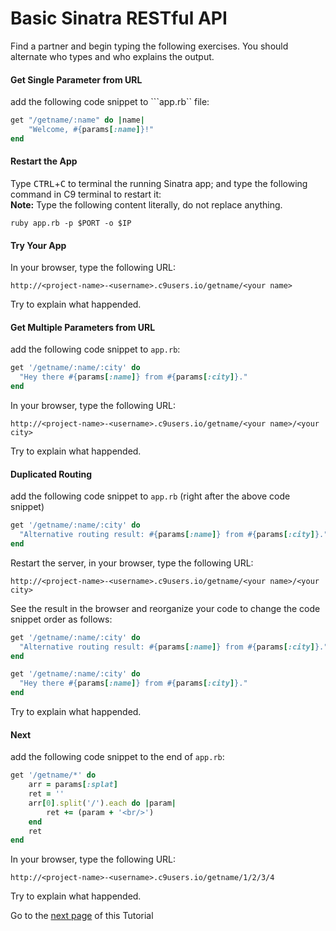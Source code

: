 # Basic Sinatra RESTful API

Find a partner and begin typing the following exercises. You should alternate who types and who explains the output.

#### Get Single Parameter from URL
add the following code snippet to ```app.rb`` file:
```ruby
get "/getname/:name" do |name|
    "Welcome, #{params[:name]}!"
end
```
#### Restart the App
Type <kbd>CTRL</kbd>+<kbd>C</kbd> to terminal the running Sinatra app; and type the following command in C9 terminal to restart it:  
**Note:** Type the following content literally, do not replace anything.
```
ruby app.rb -p $PORT -o $IP
```
#### Try Your App
In your browser, type the following URL:
```
http://<project-name>-<username>.c9users.io/getname/<your name>
```
Try to explain what happended.


#### Get Multiple Parameters from URL
add the following code snippet to ```app.rb```:
```ruby
get '/getname/:name/:city' do
  "Hey there #{params[:name]} from #{params[:city]}."
end
```
In your browser, type the following URL:
```
http://<project-name>-<username>.c9users.io/getname/<your name>/<your city>
```
Try to explain what happended.

#### Duplicated Routing
add the following code snippet to ```app.rb``` (right after the above code snippet)
```ruby
get '/getname/:name/:city' do
  "Alternative routing result: #{params[:name]} from #{params[:city]}."
end
```
Restart the server, in your browser, type the following URL:
```
http://<project-name>-<username>.c9users.io/getname/<your name>/<your city>
```
See the result in the browser and reorganize your code to change the code snippet order as follows:
```ruby
get '/getname/:name/:city' do
  "Alternative routing result: #{params[:name]} from #{params[:city]}."
end

get '/getname/:name/:city' do
  "Hey there #{params[:name]} from #{params[:city]}."
end
```
Try to explain what happended.

#### Next
add the following code snippet to the end of ```app.rb```:
```ruby
get '/getname/*' do
    arr = params[:splat]
    ret = ''
    arr[0].split('/').each do |param| 
        ret += (param + '<br/>')
    end
    ret
end
```
In your browser, type the following URL:
```
http://<project-name>-<username>.c9users.io/getname/1/2/3/4
```
Try to explain what happended.


Go to the [next page](RESTFul-2.md) of this Tutorial

